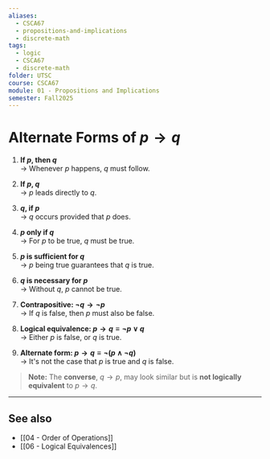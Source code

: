 ```yaml
---
aliases:
  - CSCA67
  - propositions-and-implications
  - discrete-math
tags:
  - logic
  - CSCA67
  - discrete-math
folder: UTSC
course: CSCA67
module: 01 - Propositions and Implications
semester: Fall2025
---
```

# Alternate Forms of $p \rightarrow q$

1. **If $p$, then $q$**  
   → Whenever $p$ happens, $q$ must follow.

2. **If $p$, $q$**  
   → $p$ leads directly to $q$.

3. **$q$, if $p$**  
   → $q$ occurs provided that $p$ does.

4. **$p$ only if $q$**  
   → For $p$ to be true, $q$ must be true.

5. **$p$ is sufficient for $q$**  
   → $p$ being true guarantees that $q$ is true.

6. **$q$ is necessary for $p$**  
   → Without $q$, $p$ cannot be true.

7. **Contrapositive: $\neg q \rightarrow \neg p$**  
   → If $q$ is false, then $p$ must also be false.

8. **Logical equivalence: $p \rightarrow q \equiv \neg p \lor q$**  
   → Either $p$ is false, or $q$ is true.

9. **Alternate form: $p \rightarrow q \equiv \neg(p \wedge \neg q)$**  
   → It's not the case that $p$ is true and $q$ is false.

> **Note:** The **converse**, $q \rightarrow p$, may look similar but is **not logically equivalent** to $p \rightarrow q$.

---

## See also

- [[04 - Order of Operations]]
- [[06 - Logical Equivalences]]

